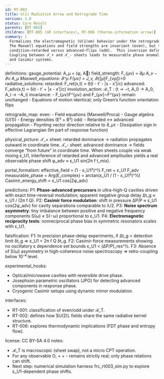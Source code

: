 ```yaml
---
id: RT-003
title: U(1) Radiative Arrow and Retrograde Time
version: 1.0
status: Core Result
parents: [RT-001]
children: [RT-005 (GR interfaces), RT-006 (thermo-information arrow)]
summary: |
  Formalizes the electromagnetic (U(1)em) behavior under the retrograde-time involution ℛ_T. 
  The Maxwell equations and field strengths are invariant (even), but the radiative boundary 
  condition—retarded versus advanced—flips (odd).  This inversion defines the “radiative arrow.” 
  Coupling between 𝒯_+ and 𝒯_- sheets leads to measurable phase anomalies in high-coherence cavities 
  and Casimir systems.
---
```

definitions:
  gauge_potential:  A_μ = (φ, A⃗)
  field_strength:   F_{μν} = ∂_μ A_ν − ∂_ν A_μ
  Maxwell_equations: ∂^μ F_{μν} = J_ν,  ∂_{[μ}F_{νρ]}=0
  radiative_solutions:
    retarded:  F_ret(x,t) ∝ δ(t - t′ - |x - x′|/c)
    advanced:  F_adv(x,t) ∝ δ(t - t′ + |x - x′|/c)
  involution_action:
    ℛ_T : (t → −t,  A_0 →  A_0,  A_i → −A_i)
  invariance:
    - F_{μν}F^{μν} and F_{μν}⋆F^{μν} remain unchanged
    - Equations of motion identical; only Green’s function orientation flips

retrograde_map:
  even:
    - Field equations (Maxwell/Proca)
    - Gauge algebra (U(1))
    - Energy densities (E² + B²)
  odd:
    - Retarded ↔ advanced propagation
    - Poynting vector direction relative to ∂_μτ
    - Dissipation sign in effective Lagrangian (Im part of response function)

physical_picture:
  𝒯_+ sheet: retarded dominance → radiation propagates outward in coordinate time.
  𝒯_- sheet: advanced dominance → fields converge “from future” in coordinate time.
  When sheets couple via weak mixing ε_U1, interference of retarded and advanced amplitudes 
  yields a real observable phase shift φ_adv ≈ ε_U1 sin(2π f t_mix).

portal_formalism:
  effective_field = (1 - ε_U1²)^½ F_ret + ε_U1 F_adv
  measurable_phase = Arg(E_complex) = arctan(ε_U1 / (1 - ε_U1²)^½)
  Casimir_energy_shift ∝ ε_U1 cos(2φ_adv)

predictions:
  P1: **Phase-advanced precursors** in ultra-high-Q cavities driven with exact time-reversal modulation; 
      apparent negative group delay Δt_g ≈ ε_U1 / (2π f Q).
  P2: **Casimir force modulation**: shift in pressure ΔP/P ≈ ε_U1 cos(2φ_adv) for cavity separations 
      comparable to λ/2.
  P3: **Noise spectrum asymmetry**: tiny imbalance between positive and negative frequency components 
      S(ω) ≠ S(−ω) proportional to ε_U1.
  P4: **Electromagnetic reciprocity tests**: nonreciprocal phase bias in symmetric resonators 
      scales with ε_U1.

falsification:
  F1: In precision phase-delay experiments, if Δt_g < detection limit δt_g ⇒ ε_U1 < 2π f Q δt_g.
  F2: Casimir-force measurements showing no oscillatory ε dependence set bounds ε_U1 < (ΔP/P)_res^½.
  F3: Absence of S(ω) asymmetry in high-coherence noise spectroscopy ⇒ retro-coupling below 10⁻⁶ level.

experimental_hooks:
  - Optical/microwave cavities with reversible drive phase.
  - Josephson parametric oscillators (JPO) for detecting advanced components in response phase.
  - Cryogenic Casimir setups using dynamic mirror modulation.

interfaces:
  - RT-001: classification of even/odd under ℛ_T.
  - RT-002: defines how SU(2)L fields share the same radiative kernel structure.
  - RT-006: explores thermodynamic implications (FDT phase and entropy flow).

license: CC BY-SA 4.0
notes:
  - ℛ_T is macroscopic (sheet swap), not a micro CPT operation.
  - For any observable O, <O>_+ + <O>_- remains strictly real; only phase relations can shift.
  - Next step: numerical simulation harness frc_rt003_sim.py to explore ε_U1-dependent phase shifts.
